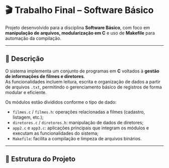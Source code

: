# 🎬 Trabalho Final – Software Básico

Projeto desenvolvido para a disciplina **Software Básico**, com foco em **manipulação de arquivos, modularização em C** e uso de **Makefile** para automação da compilação.

---

## 📘 Descrição

O sistema implementa um conjunto de programas em **C** voltados à **gestão de informações de filmes e diretores**.  
As funcionalidades incluem leitura, escrita e organização de dados a partir de arquivos `.txt`, permitindo o gerenciamento básico de registros de forma modular e eficiente.

Os módulos estão divididos conforme o tipo de dado:
- `filmes.c` / `filmes.h`: operações relacionadas a filmes (cadastro, listagem, etc.);
- `diretores.c` / `diretores.h`: manipulação de dados de diretores;
- `app2.c` e `app3.c`: aplicações principais que integram os módulos e executam as funcionalidades do sistema;
- `Makefile`: facilita a compilação e limpeza de arquivos binários.

---

## 🧩 Estrutura do Projeto

